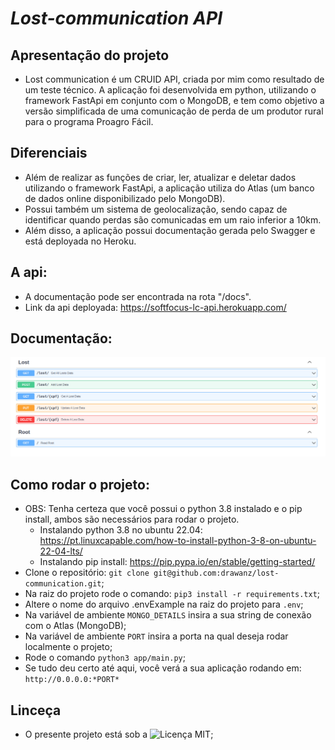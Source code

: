 # _Lost-communication API_

## Apresentação do projeto

- Lost communication é um CRUID API, criada por mim como resultado de um teste técnico. A aplicação foi desenvolvida em python, utilizando o framework
  FastApi em conjunto com o MongoDB, e tem como objetivo a versão simplificada de uma comunicação de perda de um produtor rural para o programa Proagro Fácil.

## Diferenciais

- Além de realizar as funções de criar, ler, atualizar e deletar dados utilizando o framework FastApi, a aplicação utiliza do Atlas (um banco de dados
  online disponibilizado pelo MongoDB).
- Possui também um sistema de geolocalização, sendo capaz de identificar quando perdas são comunicadas em um
  raio inferior a 10km.
- Além disso, a aplicação possui documentação gerada pelo Swagger e está deployada no Heroku.

## A api:

- A documentação pode ser encontrada na rota "/docs".
- Link da api deployada: https://softfocus-lc-api.herokuapp.com/

## Documentação:

![](app/images/docs.png)

## Como rodar o projeto:

- OBS: Tenha certeza que você possui o python 3.8 instalado e o pip install, ambos são necessários para rodar o projeto.
  - Instalando python 3.8 no ubuntu 22.04: https://pt.linuxcapable.com/how-to-install-python-3-8-on-ubuntu-22-04-lts/
  - Instalando pip install: https://pip.pypa.io/en/stable/getting-started/
- Clone o repositório: `git clone git@github.com:drawanz/lost-communication.git`;
- Na raiz do projeto rode o comando: `pip3 install -r requirements.txt`;
- Altere o nome do arquivo .envExample na raiz do projeto para `.env`;
- Na variável de ambiente `MONGO_DETAILS` insira a sua string de conexão com o Atlas (MongoDB);
- Na variável de ambiente `PORT` insira a porta na qual deseja rodar localmente o projeto;
- Rode o comando `python3 app/main.py`;
- Se tudo deu certo até aqui, você verá a sua aplicação rodando em: `http://0.0.0.0:*PORT*`

## Linceça

- O presente projeto está sob a ![Licença MIT](./LICENSE);
